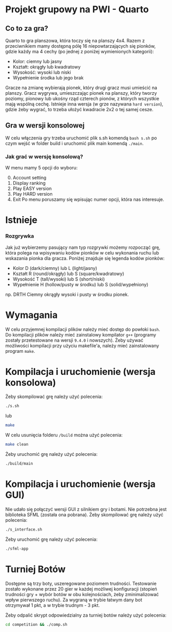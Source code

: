 # Projekt grupowy na PWI - Quarto
## Co to za gra?
Quarto to gra planszowa, która toczy się na planszy 4x4. Razem z przeciwnikiem mamy dostępną pólę 16 niepowtarzających się pionków, gdzie każdy ma 4 cechy (po jednej z poniżej wymienionych kategorii):
* Kolor: ciemny lub jasny
* Kształt: okrągły lub kwadratowy
* Wysokość: wysoki lub niski
* Wypełnienie środka lub jego brak

Gracze na zmianę wybierają pionek, który drugi gracz musi umieścić na planszy. Gracz wygrywa, umieszczając pionek na planszy, który tworzy poziomy, pionowy lub ukośny rząd czterech pionów, z których wszystkie mają wspólną cechę. Istnieje inna wersja (w grze nazywana `hard version`), gdzie żeby wygrać, to trzeba ułożyć kwadracie 2x2 o tej samej cesze.

## Gra w wersji konsolowej

W celu włączenia gry trzeba uruchomić plik s.sh komendą ```bash s.sh``` po czym wejść w folder build i uruchomić plik main komendą ```./main```.

### Jak grać w wersję konsolową?
W menu mamy 5 opcji do wyboru:

0. Account setting
1. Display ranking
2. Play EASY version
3. Play HARD version
4. Exit
Po menu poruszamy się wpisując numer opcji, która nas interesuje.

# Istnieje

### Rozgrywka
Jak już wybierzemy pasujący nam typ rozgrywki możemy rozpocząć grę, która polega na wpisywaniu kodów pionków w celu wykonania ruchu lub wskazania pionka dla gracza. Poniżej znajduje się legenda kodów pionków:
* Kolor D (dark/ciemny) lub L (light/jasny)
* Kształt R (round/okrągły) lub S (square/kwadratowy)
* Wysokość T (tall/wysoki) lub S (short/niski)
* Wypełnienie H (hollow/pusty w środku) lub S (solid/wypełniony)

np. DRTH Ciemny okrągły wysoki i pusty w środku pionek.

# Wymagania

W celu przyjemnej kompilacji plików należy mieć dostęp do powłoki `bash`. Do kompilacji plików należy mieć zainstalowy kompilator `g++` (programy zostały przetestowane na wersji `9.4.0` i nowszych). Żeby używać możliwości kompilacji przy użyciu makefile'a, należy mieć zainstalowany program `make`.

# Kompilacja i uruchomienie (wersja konsolowa)

Żeby skompilować grę należy użyć polecenia:

```bash
./s.sh
```

lub

```bash
make
```

W celu usunięcia folderu `/build` można użyć polecenia:
```bash
make clean
```

Żeby uruchomić grę należy użyć polecenia:
```bash
./build/main
```

# Kompilacja i uruchomienie (wersja GUI)

Nie udało się połączyć wersji GUI z silnikiem gry i botami. Nie potrzebna jest biblioteka SFML (została ona pobrana). Żeby skompilować grę należy użyć polecenia:

```bash
./s_interface.sh
```

Żeby uruchomić grę należy użyć polecenia:
```bash
./sfml-app
```

# Turniej Botów

Dostępne są trzy boty, uszeregowane poziomem trudności. Testowanie zostało wykonane przez 20 gier w każdej możliwej konfiguracji (stopień trudności gry + wybór botów w obu kolejnościach, żeby zminimalizować wpływ pierwszego ruchu). Za wygraną w trybie łatwym dany bot otrzymywał 1 pkt, a w trybie trudnym - 3 pkt.

Żeby odpalić skrypt odpowiedzialny za turniej botów należy użyć polecenia:

```bash
cd competition && ./comp.sh
```